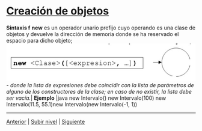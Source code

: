 # [Creación de objetos](/java/c4how/u4objectBasedProgramming/u2publicViewOfObjects/u1objectCreation/README.md)

**Sintaxis f**
**new** es un operador unario prefijo cuyo operando es una clase de objetos y devuelve la dirección de memoria donde se ha reservado el espacio para dicho objeto; <br>![alt text](/images/SintaxisF.jpg) <br>           - *donde la lista de expresiones debe coincidir con la lista de parámetros de alguno de los constructores de la clase; en caso de no existir, la lista debe ser vacía.*| **Ejemplo** |java
new Intervalo() new Intervalo(100) new Intervalo(11.5, 55.1)new Intervalo(new Intervalo(-1, 1))

---

[Anterior](../README.md) | [Subir nivel](../README.md) | [Siguiente](../u2objectReference/README.md)
